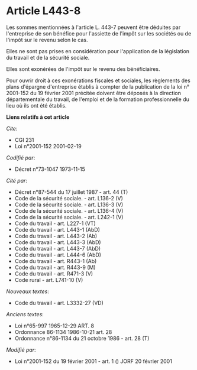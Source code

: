# Article L443-8

Les sommes mentionnées à l'article L. 443-7 peuvent être déduites par l'entreprise de son bénéfice pour l'assiette de l'impôt
sur les sociétés ou de l'impôt sur le revenu selon le cas.

Elles ne sont pas prises en considération pour l'application de la législation du travail et de la sécurité sociale.

Elles sont exonérées de l'impôt sur le revenu des bénéficiaires.

Pour ouvrir droit à ces exonérations fiscales et sociales, les règlements des plans d'épargne d'entreprise établis à compter
de la publication de la loi n° 2001-152 du 19 février 2001 précitée doivent être déposés à la direction départementale du
travail, de l'emploi et de la formation professionnelle du lieu où ils ont été établis.

**Liens relatifs à cet article**

_Cite_:

  - CGI 231
  - Loi n°2001-152 2001-02-19

_Codifié par_:

  - Décret n°73-1047 1973-11-15

_Cité par_:

  - Décret n°87-544 du 17 juillet 1987 - art. 44 (T)
  - Code de la sécurité sociale. - art. L136-2 (V)
  - Code de la sécurité sociale. - art. L136-3 (V)
  - Code de la sécurité sociale. - art. L136-4 (V)
  - Code de la sécurité sociale. - art. L242-1 (V)
  - Code du travail - art. L227-1 (VT)
  - Code du travail - art. L443-1 (AbD)
  - Code du travail - art. L443-2 (Ab)
  - Code du travail - art. L443-3 (AbD)
  - Code du travail - art. L443-7 (AbD)
  - Code du travail - art. L444-6 (AbD)
  - Code du travail - art. R443-1 (Ab)
  - Code du travail - art. R443-9 (M)
  - Code du travail - art. R471-3 (V)
  - Code rural - art. L741-10 (V)

_Nouveaux textes_:

  - Code du travail - art. L3332-27 (VD)

_Anciens textes_:

  - Loi n°65-997 1965-12-29 ART. 8
  - Ordonnance 86-1134 1986-10-21 art. 28
  - Ordonnance n°86-1134 du 21 octobre 1986 - art. 28 (T)

_Modifié par_:

  - Loi n°2001-152 du 19 février 2001 - art. 1 () JORF 20 février 2001
